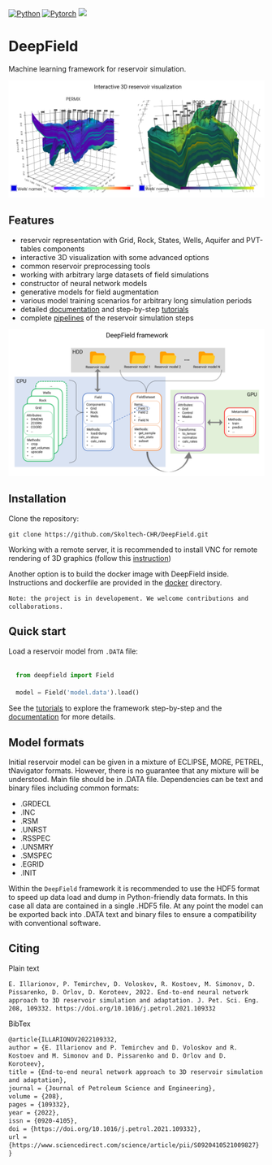 [![Python](https://img.shields.io/badge/python-3-blue.svg)](https://python.org)
[![Pytorch](https://img.shields.io/badge/PyTorch-orange.svg)](https://pytorch.org)
![](https://github.com/Skoltech-CHR/DeepField/workflows/pylint-check/badge.svg)


# DeepField

Machine learning framework for reservoir simulation.

![img](static/3d_basic.PNG)

## Features

* reservoir representation with Grid, Rock, States, Wells, Aquifer and PVT-tables components
* interactive 3D visualization with some advanced options
* common reservoir preprocessing tools
* working with arbitrary large datasets of field simulations
* constructor of neural network models
* generative models for field augmentation
* various model training scenarios for arbitrary long simulation periods
* detailed [documentation](https://Skoltech-CHR.github.io/DeepField) and step-by-step [tutorials](/tutorials)
* complete [pipelines](/pipelines) of the reservoir simulation steps


![img](static/framework.PNG)

## Installation

Clone the repository:

    git clone https://github.com/Skoltech-CHR/DeepField.git

Working with a remote server, it is recommended to install
VNC for remote rendering of 3D graphics (follow this [instruction](./vnc/README.md))

Another option is to build the docker image with DeepField inside.
Instructions and dockerfile are provided in the [docker](./docker) directory.

```
Note: the project is in developement. We welcome contributions and collaborations.
```

## Quick start

Load a reservoir model from `.DATA` file:

```python

  from deepfield import Field

  model = Field('model.data').load()
```

See the [tutorials](./tutorials) to explore the framework step-by-step
and the [documentation](https://Skoltech-CHR.github.io/DeepField) for more details.


## Model formats

Initial reservoir model can be given in a mixture of ECLIPSE, MORE, PETREL, tNavigator formats.
However, there is no guarantee that any mixture will be understood.
Main file should be in .DATA file. Dependencies can be text and binary files including common formats:

* .GRDECL
* .INC
* .RSM
* .UNRST
* .RSSPEC
* .UNSMRY
* .SMSPEC
* .EGRID
* .INIT

Within the `DeepField` framework it is recommended to use the HDF5 format
to speed up data load and dump in Python-friendly data formats. In this
case all data are contained in a single .HDF5 file. At any point the model
can be exported back into .DATA text and binary files to ensure a compatibility
with conventional software.

## Citing

Plain text
```
E. Illarionov, P. Temirchev, D. Voloskov, R. Kostoev, M. Simonov, D. Pissarenko, D. Orlov, D. Koroteev, 2022. End-to-end neural network approach to 3D reservoir simulation and adaptation. J. Pet. Sci. Eng. 208, 109332. https://doi.org/10.1016/j.petrol.2021.109332
```

BibTex
```
@article{ILLARIONOV2022109332,
author = {E. Illarionov and P. Temirchev and D. Voloskov and R. Kostoev and M. Simonov and D. Pissarenko and D. Orlov and D. Koroteev},
title = {End-to-end neural network approach to 3D reservoir simulation and adaptation},
journal = {Journal of Petroleum Science and Engineering},
volume = {208},
pages = {109332},
year = {2022},
issn = {0920-4105},
doi = {https://doi.org/10.1016/j.petrol.2021.109332},
url = {https://www.sciencedirect.com/science/article/pii/S0920410521009827}
}
```

